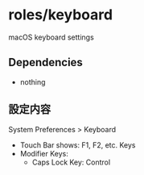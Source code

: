 # roles/keyboard
macOS keyboard settings



## Dependencies
- nothing



## 設定内容
System Preferences > Keyboard

- Touch Bar shows: F1, F2, etc. Keys
- Modifier Keys:
  - Caps Lock Key: Control


